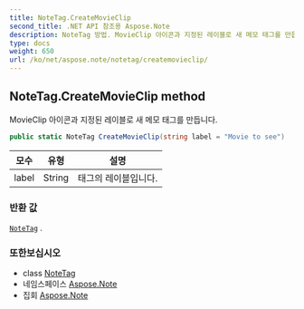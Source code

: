 ```yaml
---
title: NoteTag.CreateMovieClip
second_title: .NET API 참조용 Aspose.Note
description: NoteTag 방법. MovieClip 아이콘과 지정된 레이블로 새 메모 태그를 만듭니다.
type: docs
weight: 650
url: /ko/net/aspose.note/notetag/createmovieclip/
---
```

## NoteTag.CreateMovieClip method

MovieClip 아이콘과 지정된 레이블로 새 메모 태그를 만듭니다.

```csharp
public static NoteTag CreateMovieClip(string label = "Movie to see")
```

| 모수 | 유형 | 설명 |
| --- | --- | --- |
| label | String | 태그의 레이블입니다. |

### 반환 값

[`NoteTag`](../) .

### 또한보십시오

* class [NoteTag](../)
* 네임스페이스 [Aspose.Note](../../notetag/)
* 집회 [Aspose.Note](../../../)


